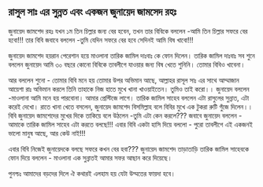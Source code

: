রাসুল সাঃ এর সুন্নত
এবং একজন জুনায়েদ জামসেদ রহঃ
--

জুনায়েদ জামশেদ রহঃ যখন ১ম তিন চিল্লার জন্য বের হবেন,
তখন তার বিবিকে বললেন -আমি তিন চিল্লার সফরে বের হবো!!!
তার বিবি জবাবে বললেন -তুমি যেদিন সফরে বের হবে সেদিনই আমি বিষ খাবো!!!

জুনায়েদ জামশেদ হয়রান পেরেশান হয়ে মাওলানা তারিক জামিল দাঃবাঃ কে ফোন দিলেন।
তারিক জামিল দাঃবাঃ সব শুনে বললেন জুনায়েদ আমি ৩০ বছরে কোনো বিবিকে তাবলীগে যাওয়ার জন্য বিষ খেতে শুনিনি। তোমার বিবিও খাবেনা।

আর বললেন শুনো - তোমার বিবি মনে হয় তোমার উপর অভিমান আছে, আল্লাহর রাসূল সাঃ এর সাথে আম্মাজান আয়েশা রাঃ অভিমান করলে তিনি তাহাকে নিজ হাতে মুখে খানা খাওয়াইতেন। তুমিও তাই করো।।
জুনায়েদ বললেন -মাওলানা আমি মনে হয় পারবোনা। আমার প্রেস্টিজে লাগে।
তারিক জামিল সাহেব বললেন এটা রাসুলের সুন্নাত, এটা করেই দেখো।
রাতে খানা খেতে বসলেন, জুনায়েদ জামশেদ বিসমিল্লাহ বলে বিবির মুখে এক টুকরা রুটি গুঁজে দিলেন।।
বিবি জুনায়েদ জামশেদের মুখের দিকে তাকিয়ে বলে উঠলেন -তুমি এটা কেন করলে???
জবাবে জুনায়েদ বললেন - আমাকে তারিক জামিল সাহেব এটা করতে বলছে!!!
এবার বিবি একটা হাসি দিয়ে বললো - পুরো তাবলীগে এই একজনই ভালো মানুষ আছে, আর কেউ নাই!!!

এবার বিবি নিজেই জুনায়েদকে বলছে সফরে কখন বের হবা???
জুনায়েদ জামশেদ তাড়াতাড়ি তারিক জামিল সাহেবকে ফোন দিয়ে বললেন - মাওলানা এক সুন্নাতই আমার সফর আছান করে দিয়েছে।

পুনশ্চঃ আমাদের বড়দের দিলে ঐ কথারই এলহাম হয় যেটা উম্মতের ফায়দা হবে।
